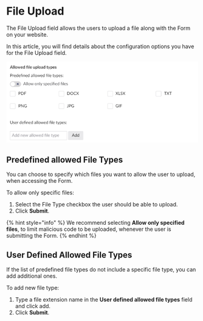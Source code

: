# File Upload

The File Upload field allows the users to upload a file along with the Form on your website.

In this article, you will find details about the configuration options you have for the File Upload field.

![fileupload](../../../../../11/umbraco-forms/editor/creating-a-form/fieldtypes/images/fileupload-types.png)

## Predefined allowed File Types

You can choose to specify which files you want to allow the user to upload, when accessing the Form.

To allow only specific files:

1. Select the File Type checkbox the user should be able to upload.
2. Click **Submit**.

{% hint style="info" %}
We recommend selecting **Allow only specified files**, to limit malicious code to be uploaded, whenever the user is submitting the Form.
{% endhint %}

## User Defined Allowed File Types

If the list of predefined file types do not include a specific file type, you can add additional ones.

To add new file type:

1. Type a file extension name in the **User defined allowed file types** field and click add.
2. Click **Submit**.
